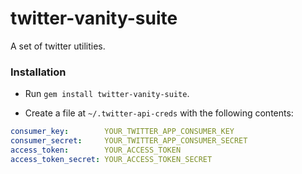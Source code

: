 # twitter-vanity-suite

A set of twitter utilities.

### Installation

* Run `gem install twitter-vanity-suite`.

* Create a file at `~/.twitter-api-creds` with the following contents:

```yml
consumer_key:        YOUR_TWITTER_APP_CONSUMER_KEY
consumer_secret:     YOUR_TWITTER_APP_CONSUMER_SECRET
access_token:        YOUR_ACCESS_TOKEN
access_token_secret: YOUR_ACCESS_TOKEN_SECRET
```
